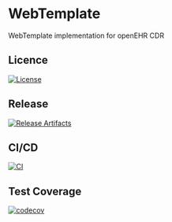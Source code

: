 # WebTemplate

WebTemplate implementation for openEHR CDR

## Licence
[![License](https://img.shields.io/badge/license-apache%202.0-60C060.svg)](https://www.apache.org/licenses/LICENSE-2.0.txt)

## Release 

[![Release Artifacts](https://maven-badges.herokuapp.com/maven-central/care.better.platform/web-template/badge.svg)](https://search.maven.org/artifact/care.better.platform/web-template)

## CI/CD
[![CI](https://circleci.com/gh/wagnerjfr/circleci-travisci-codecov-maven-github.svg?style=shield)](https://app.circleci.com/pipelines/github/better-care/web-template)

## Test Coverage
[![codecov](https://codecov.io/gh/better-care/web-template/branch/master/graph/badge.svg?token=XAL78TEMAF)](https://codecov.io/gh/better-care/web-template)
